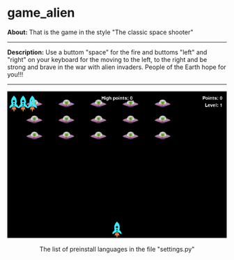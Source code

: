# game_alien

**About:** That is the game in the style "The classic space shooter"

<hr>

**Description:** Use a buttom "space" for the fire and buttoms "left" and "right" on your keyboard for the moving to the left, to the right and be strong and brave in the war with alien invaders. People of the Earth hope for you!!!

<hr>

<p align="center">
  <img src="screenshots/show_game.gif"/>
<p align="center">The list of preinstall languages in the file "settings.py"<p align="center">
</p>
